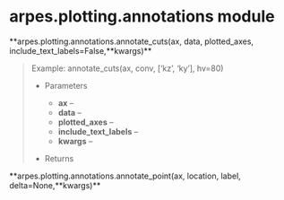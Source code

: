 # arpes.plotting.annotations module

**arpes.plotting.annotations.annotate\_cuts(ax, data, plotted\_axes,
include\_text\_labels=False,**kwargs)\*\*

> Example: annotate\_cuts(ax, conv, \[‘kz’, ‘ky’\], hv=80)
> 
>   - Parameters
>     
>       - **ax** –
>       - **data** –
>       - **plotted\_axes** –
>       - **include\_text\_labels** –
>       - **kwargs** –
> 
>   - Returns

**arpes.plotting.annotations.annotate\_point(ax, location, label,
delta=None,**kwargs)\*\*
